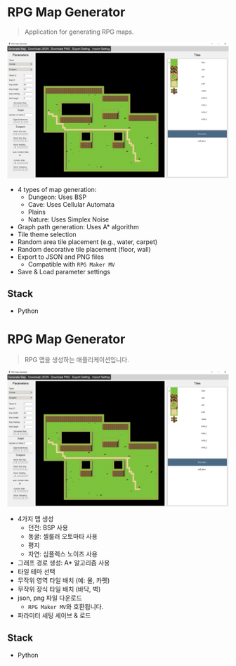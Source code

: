 # RPG Map Generator

> Application for generating RPG maps.

![example](example.png)

- 4 types of map generation:
    - Dungeon: Uses BSP
    - Cave: Uses Cellular Automata
    - Plains
    - Nature: Uses Simplex Noise
- Graph path generation: Uses A* algorithm
- Tile theme selection
- Random area tile placement (e.g., water, carpet)
- Random decorative tile placement (floor, wall)
- Export to JSON and PNG files
    - Compatible with `RPG Maker MV`
- Save & Load parameter settings

## Stack
- Python


# RPG Map Generator

> RPG 맵을 생성하는 애플리케이션입니다.

![example](example.png)

- 4가지 맵 생성
	- 던전: BSP 사용
	- 동굴: 셀룰러 오토마타 사용
	- 평지
	- 자연: 심플렉스 노이즈 사용
- 그래프 경로 생성: A* 알고리즘 사용
- 타일 테마 선택
- 무작위 영역 타일 배치 (예: 물, 카펫)
- 무작위 장식 타일 배치 (바닥, 벽)
- json, png 파일 다운로드
	- `RPG Maker MV`와 호환됩니다.
- 파라미터 세팅 세이브 & 로드

## Stack
- Python

